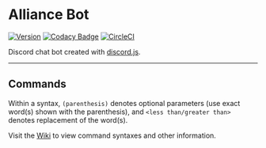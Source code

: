 Alliance Bot
======
[![Version](https://img.shields.io/badge/dynamic/json.svg?label=version&uri=https%3A%2F%2Fraw.githubusercontent.com%2FCaliforn1a%2FAllianceBot%2Fmaster%2Fpackage.json&query=%24.version)](https://shields.io/)
[![Codacy Badge](https://api.codacy.com/project/badge/Grade/df49468e160144b29ad68ffb770e609f)](https://www.codacy.com/app/Californ1a/AllianceBot?utm_source=github.com&amp;utm_medium=referral&amp;utm_content=Californ1a/AllianceBot&amp;utm_campaign=Badge_Grade)
[![CircleCI](https://circleci.com/gh/Californ1a/AllianceBot.svg?style=svg)](https://circleci.com/gh/Californ1a/AllianceBot)

Discord chat bot created with [discord.js](https://github.com/hydrabolt/discord.js/).

---

## Commands  
Within a syntax, `(parenthesis)` denotes optional parameters (use exact word(s) shown with the parenthesis), and `<less than/greater than>` denotes replacement of the word(s).

Visit the [Wiki](https://github.com/Californ1a/AllianceBot/wiki) to view command syntaxes and other information.
